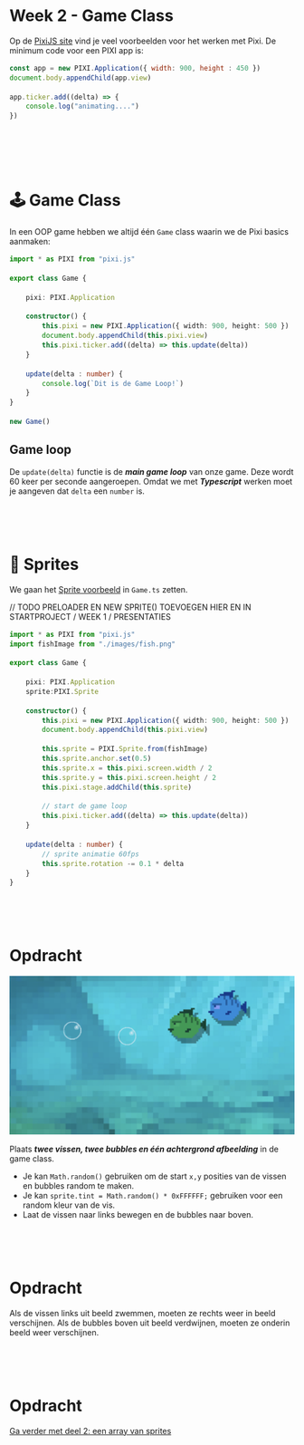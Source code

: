 # Week 2 - Game Class

Op de [PixiJS site](https://pixijs.io/examples/) vind je veel voorbeelden voor het werken met Pixi. De minimum code voor een PIXI app is:

```javascript
const app = new PIXI.Application({ width: 900, height : 450 })
document.body.appendChild(app.view)

app.ticker.add((delta) => {
    console.log("animating....")
})
```
<br>
<br>
<br>
<br>

# 🕹 Game Class

In een OOP game hebben we altijd één `Game` class waarin we de Pixi basics aanmaken: 

```typescript
import * as PIXI from "pixi.js"

export class Game {

    pixi: PIXI.Application

    constructor() {
        this.pixi = new PIXI.Application({ width: 900, height: 500 })
        document.body.appendChild(this.pixi.view)
        this.pixi.ticker.add((delta) => this.update(delta))
    }

    update(delta : number) {
        console.log(`Dit is de Game Loop!`)
    }
}

new Game()
```
## Game loop

De `update(delta)` functie is de ***main game loop*** van onze game. Deze wordt 60 keer per seconde aangeroepen. Omdat we met ***Typescript*** werken moet je aangeven dat `delta` een `number` is.

<br>
<br>
<br>

# 🐠 Sprites  

We gaan het [Sprite voorbeeld](https://pixijs.io/examples/#/sprite/basic.js) in `Game.ts` zetten.


// TODO PRELOADER EN NEW SPRITE() TOEVOEGEN HIER EN IN STARTPROJECT / WEEK 1 / PRESENTATIES



```typescript
import * as PIXI from "pixi.js"
import fishImage from "./images/fish.png"

export class Game {

    pixi: PIXI.Application
    sprite:PIXI.Sprite

    constructor() {
        this.pixi = new PIXI.Application({ width: 900, height: 500 })
        document.body.appendChild(this.pixi.view)

        this.sprite = PIXI.Sprite.from(fishImage)
        this.sprite.anchor.set(0.5)
        this.sprite.x = this.pixi.screen.width / 2
        this.sprite.y = this.pixi.screen.height / 2
        this.pixi.stage.addChild(this.sprite)

        // start de game loop
        this.pixi.ticker.add((delta) => this.update(delta))
    }

    update(delta : number) {
        // sprite animatie 60fps
        this.sprite.rotation -= 0.1 * delta
    }
}
```
<Br>
<br>
<br>

# Opdracht

![two](../week1/twofishes.png)

Plaats ***twee vissen, twee bubbles en één achtergrond afbeelding*** in de game class. 

- Je kan `Math.random()` gebruiken om de start `x,y` posities van de vissen en bubbles random te maken.
- Je kan `sprite.tint = Math.random() * 0xFFFFFF;` gebruiken voor een random kleur van de vis.
- Laat de vissen naar links bewegen en de bubbles naar boven.

<Br>
<br>
<br>

# Opdracht

Als de vissen links uit beeld zwemmen, moeten ze rechts weer in beeld verschijnen. Als de bubbles boven uit beeld verdwijnen, moeten ze onderin beeld weer verschijnen.

<br>
<br>
<br>

# Opdracht

[Ga verder met deel 2: een array van sprites](./week2-pixi-sprites.md)
